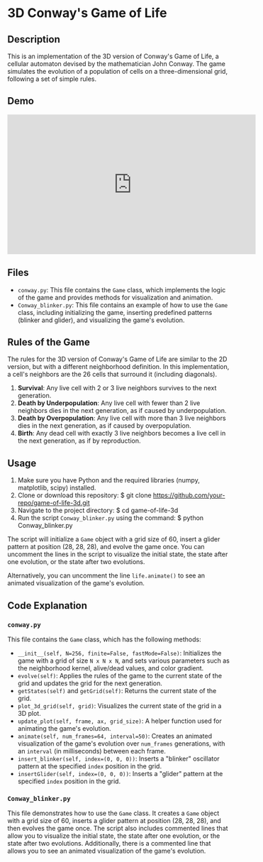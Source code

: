 # 3D Conway's Game of Life

## Description
This is an implementation of the 3D version of Conway's Game of Life, a cellular automaton devised by the mathematician John Conway. The game simulates the evolution of a population of cells on a three-dimensional grid, following a set of simple rules.


## Demo
<iframe width="560" height="315" src="https://www.youtube.com/embed/7QTF02Zqw7Q?si=ZtSjIaiJEHzGsrXP" title="YouTube video player" frameborder="0" allow="accelerometer; autoplay; clipboard-write; encrypted-media; gyroscope; picture-in-picture; web-share" referrerpolicy="strict-origin-when-cross-origin" allowfullscreen></iframe>

## Files
- `conway.py`: This file contains the `Game` class, which implements the logic of the game and provides methods for visualization and animation.
- `Conway_blinker.py`: This file contains an example of how to use the `Game` class, including initializing the game, inserting predefined patterns (blinker and glider), and visualizing the game's evolution.

## Rules of the Game
The rules for the 3D version of Conway's Game of Life are similar to the 2D version, but with a different neighborhood definition. In this implementation, a cell's neighbors are the 26 cells that surround it (including diagonals).

1. **Survival**: Any live cell with 2 or 3 live neighbors survives to the next generation.
2. **Death by Underpopulation**: Any live cell with fewer than 2 live neighbors dies in the next generation, as if caused by underpopulation.
3. **Death by Overpopulation**: Any live cell with more than 3 live neighbors dies in the next generation, as if caused by overpopulation.
4. **Birth**: Any dead cell with exactly 3 live neighbors becomes a live cell in the next generation, as if by reproduction.

## Usage
1. Make sure you have Python and the required libraries (numpy, matplotlib, scipy) installed.
2. Clone or download this repository:
   $ git clone https://github.com/your-repo/game-of-life-3d.git
3. Navigate to the project directory:
   $ cd game-of-life-3d
4. Run the script `Conway_blinker.py` using the command:
   $ python Conway_blinker.py

The script will initialize a `Game` object with a grid size of 60, insert a glider pattern at position (28, 28, 28), and evolve the game once. You can uncomment the lines in the script to visualize the initial state, the state after one evolution, or the state after two evolutions.

Alternatively, you can uncomment the line `life.animate()` to see an animated visualization of the game's evolution.

## Code Explanation

### `conway.py`
This file contains the `Game` class, which has the following methods:

- `__init__(self, N=256, finite=False, fastMode=False)`: Initializes the game with a grid of size `N x N x N`, and sets various parameters such as the neighborhood kernel, alive/dead values, and color gradient.
- `evolve(self)`: Applies the rules of the game to the current state of the grid and updates the grid for the next generation.
- `getStates(self)` and `getGrid(self)`: Returns the current state of the grid.
- `plot_3d_grid(self, grid)`: Visualizes the current state of the grid in a 3D plot.
- `update_plot(self, frame, ax, grid_size)`: A helper function used for animating the game's evolution.
- `animate(self, num_frames=64, interval=50)`: Creates an animated visualization of the game's evolution over `num_frames` generations, with an `interval` (in milliseconds) between each frame.
- `insert_blinker(self, index=(0, 0, 0))`: Inserts a "blinker" oscillator pattern at the specified `index` position in the grid.
- `insertGlider(self, index=(0, 0, 0))`: Inserts a "glider" pattern at the specified `index` position in the grid.

### `Conway_blinker.py`
This file demonstrates how to use the `Game` class. It creates a `Game` object with a grid size of 60, inserts a glider pattern at position (28, 28, 28), and then evolves the game once. The script also includes commented lines that allow you to visualize the initial state, the state after one evolution, or the state after two evolutions. Additionally, there is a commented line that allows you to see an animated visualization of the game's evolution.
